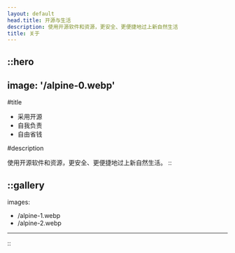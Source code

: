 ```yaml
---
layout: default
head.title: 开源与生活
description: 使用开源软件和资源，更安全、更便捷地过上新自然生活
title: 关于
---
```


::hero
---
image: '/alpine-0.webp'
---

#title

- 采用开源
- 自我负责
- 自由省钱

#description

使用开源软件和资源，更安全、更便捷地过上新自然生活。
::

::gallery
---
images:
  - /alpine-1.webp
  - /alpine-2.webp
---
::
